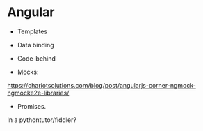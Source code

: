 # Angular


* Templates
* Data binding

* Code-behind
* Mocks: 


https://chariotsolutions.com/blog/post/angularjs-corner-ngmock-ngmocke2e-libraries/


* Promises.

In a pythontutor/fiddler?

